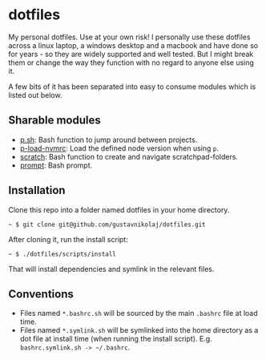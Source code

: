 # dotfiles

My personal dotfiles. Use at your own risk! I personally use these dotfiles
across a linux laptop, a windows desktop and a macbook and have done so for
years - so they are widely supported and well tested. But I might break them
or change the way they function with no regard to anyone else using it.

A few bits of it has been separated into easy to consume modules which is
listed out below.

## Sharable modules

- [p.sh](./modules/p): Bash function to jump around between projects.
- [p-load-nvmrc](./modules/p-load-nvmrc): Load the defined node version when using `p`.
- [scratch](./modules/scratch): Bash function to create and navigate scratchpad-folders.
- [prompt](./modules/prompt): Bash prompt.

## Installation

Clone this repo into a folder named dotfiles in your home directory.

```
~ $ git clone git@github.com/gustavnikolaj/dotfiles.git
```

After cloning it, run the install script:

```
~ $ ./dotfiles/scripts/install
```

That will install dependencies and symlink in the relevant files.

## Conventions

- Files named `*.bashrc.sh` will be sourced by the main `.bashrc` file at load
  time.
- Files named `*.symlink.sh` will be symlinked into the home directory as a dot
  file at install time (when running the install script). E.g.
  `bashrc.symlink.sh -> ~/.bashrc`.
